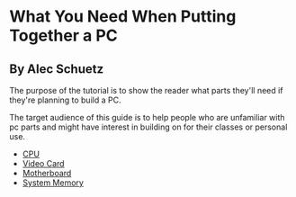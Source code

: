 # What You Need When Putting Together a PC
## By Alec Schuetz
The purpose of the tutorial is to show the reader what parts they'll need if they're planning to build a PC. 

The target audience of this guide is to help people who are unfamiliar with pc parts and might have interest in building on for their classes or personal use.

- [CPU](https://github.com/Gallade105/Gallade105/blob/main/cpu.md)
- [Video Card](https://github.com/Gallade105/Gallade105/blob/main/videocard.md)
- [Motherboard](https://github.com/Gallade105/Gallade105/blob/main/motherboard.md)
- [System Memory](https://github.com/Gallade105/Gallade105/blob/main/memory.md)
